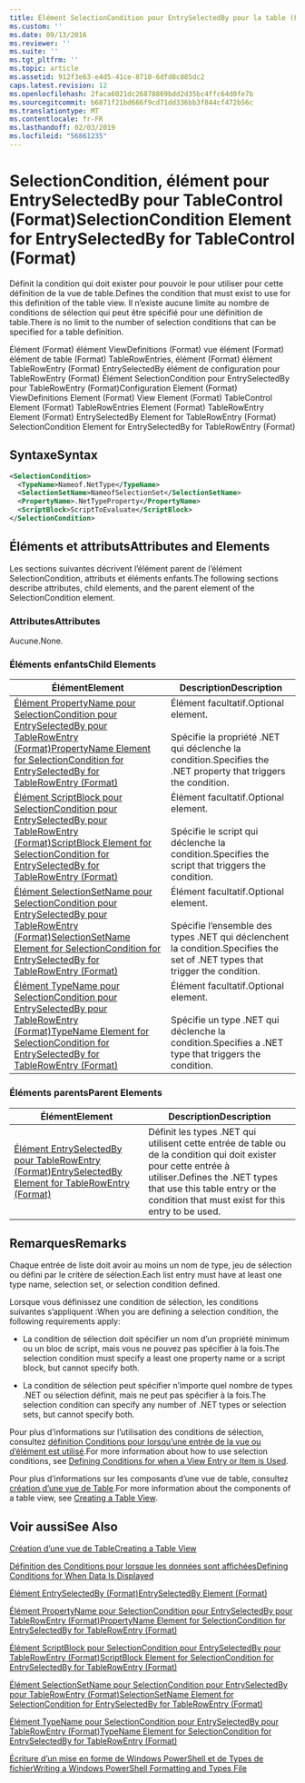 ```yaml
---
title: Élément SelectionCondition pour EntrySelectedBy pour la table (Format) | Microsoft Docs
ms.custom: ''
ms.date: 09/13/2016
ms.reviewer: ''
ms.suite: ''
ms.tgt_pltfrm: ''
ms.topic: article
ms.assetid: 912f3e63-e4d5-41ce-8710-6dfd8c885dc2
caps.latest.revision: 12
ms.openlocfilehash: 2faca6021dc26878869bdd2d35bc4ffc64d0fe7b
ms.sourcegitcommit: b6871f21bd666f9cd71dd336bb3f844cf472b56c
ms.translationtype: MT
ms.contentlocale: fr-FR
ms.lasthandoff: 02/03/2019
ms.locfileid: "56861235"
---
```

# <a name="selectioncondition-element-for-entryselectedby-for-tablecontrol-format"></a><span data-ttu-id="4dbf7-102">SelectionCondition, élément pour EntrySelectedBy pour TableControl (Format)</span><span class="sxs-lookup"><span data-stu-id="4dbf7-102">SelectionCondition Element for EntrySelectedBy for TableControl (Format)</span></span>

<span data-ttu-id="4dbf7-103">Définit la condition qui doit exister pour pouvoir le pour utiliser pour cette définition de la vue de table.</span><span class="sxs-lookup"><span data-stu-id="4dbf7-103">Defines the condition that must exist to use for this definition of the table view.</span></span> <span data-ttu-id="4dbf7-104">Il n’existe aucune limite au nombre de conditions de sélection qui peut être spécifié pour une définition de table.</span><span class="sxs-lookup"><span data-stu-id="4dbf7-104">There is no limit to the number of selection conditions that can be specified for a table definition.</span></span>

<span data-ttu-id="4dbf7-105">Élément (Format) élément ViewDefinitions (Format) vue élément (Format) élément de table (Format) TableRowEntries, élément (Format) élément TableRowEntry (Format) EntrySelectedBy élément de configuration pour TableRowEntry (Format) Élément SelectionCondition pour EntrySelectedBy pour TableRowEntry (Format)</span><span class="sxs-lookup"><span data-stu-id="4dbf7-105">Configuration Element (Format) ViewDefinitions Element (Format) View Element (Format) TableControl Element (Format) TableRowEntries Element (Format) TableRowEntry Element (Format) EntrySelectedBy Element for TableRowEntry (Format) SelectionCondition Element for EntrySelectedBy for TableRowEntry (Format)</span></span>

## <a name="syntax"></a><span data-ttu-id="4dbf7-106">Syntaxe</span><span class="sxs-lookup"><span data-stu-id="4dbf7-106">Syntax</span></span>

```xml
<SelectionCondition>
  <TypeName>Nameof.NetType</TypeName>
  <SelectionSetName>NameofSelectionSet</SelectionSetName>
  <PropertyName>.NetTypeProperty</PropertyName>
  <ScriptBlock>ScriptToEvaluate</ScriptBlock>
</SelectionCondition>
```

## <a name="attributes-and-elements"></a><span data-ttu-id="4dbf7-107">Éléments et attributs</span><span class="sxs-lookup"><span data-stu-id="4dbf7-107">Attributes and Elements</span></span>

<span data-ttu-id="4dbf7-108">Les sections suivantes décrivent l’élément parent de l’élément SelectionCondition, attributs et éléments enfants.</span><span class="sxs-lookup"><span data-stu-id="4dbf7-108">The following sections describe attributes, child elements, and the parent element of the SelectionCondition element.</span></span>

### <a name="attributes"></a><span data-ttu-id="4dbf7-109">Attributes</span><span class="sxs-lookup"><span data-stu-id="4dbf7-109">Attributes</span></span>

<span data-ttu-id="4dbf7-110">Aucune.</span><span class="sxs-lookup"><span data-stu-id="4dbf7-110">None.</span></span>

### <a name="child-elements"></a><span data-ttu-id="4dbf7-111">Éléments enfants</span><span class="sxs-lookup"><span data-stu-id="4dbf7-111">Child Elements</span></span>

|<span data-ttu-id="4dbf7-112">Élément</span><span class="sxs-lookup"><span data-stu-id="4dbf7-112">Element</span></span>|<span data-ttu-id="4dbf7-113">Description</span><span class="sxs-lookup"><span data-stu-id="4dbf7-113">Description</span></span>|
|-------------|-----------------|
|[<span data-ttu-id="4dbf7-114">Élément PropertyName pour SelectionCondition pour EntrySelectedBy pour TableRowEntry (Format)</span><span class="sxs-lookup"><span data-stu-id="4dbf7-114">PropertyName Element for SelectionCondition for EntrySelectedBy for TableRowEntry (Format)</span></span>](./propertyname-element-for-selectioncondition-for-entryselectedby-for-tablerowentry-format.md)|<span data-ttu-id="4dbf7-115">Élément facultatif.</span><span class="sxs-lookup"><span data-stu-id="4dbf7-115">Optional element.</span></span><br /><br /> <span data-ttu-id="4dbf7-116">Spécifie la propriété .NET qui déclenche la condition.</span><span class="sxs-lookup"><span data-stu-id="4dbf7-116">Specifies the .NET property that triggers the condition.</span></span>|
|[<span data-ttu-id="4dbf7-117">Élément ScriptBlock pour SelectionCondition pour EntrySelectedBy pour TableRowEntry (Format)</span><span class="sxs-lookup"><span data-stu-id="4dbf7-117">ScriptBlock Element for SelectionCondition for EntrySelectedBy for TableRowEntry (Format)</span></span>](./scriptblock-element-for-selectioncondition-for-entryselectedby-for-tablecontrol-format.md)|<span data-ttu-id="4dbf7-118">Élément facultatif.</span><span class="sxs-lookup"><span data-stu-id="4dbf7-118">Optional element.</span></span><br /><br /> <span data-ttu-id="4dbf7-119">Spécifie le script qui déclenche la condition.</span><span class="sxs-lookup"><span data-stu-id="4dbf7-119">Specifies the script that triggers the condition.</span></span>|
|[<span data-ttu-id="4dbf7-120">Élément SelectionSetName pour SelectionCondition pour EntrySelectedBy pour TableRowEntry (Format)</span><span class="sxs-lookup"><span data-stu-id="4dbf7-120">SelectionSetName Element for SelectionCondition for EntrySelectedBy for TableRowEntry (Format)</span></span>](./selectionsetname-element-for-selectioncondition-for-entryselectedby-for-tablecontrol-format.md)|<span data-ttu-id="4dbf7-121">Élément facultatif.</span><span class="sxs-lookup"><span data-stu-id="4dbf7-121">Optional element.</span></span><br /><br /> <span data-ttu-id="4dbf7-122">Spécifie l’ensemble des types .NET qui déclenchent la condition.</span><span class="sxs-lookup"><span data-stu-id="4dbf7-122">Specifies the set of .NET types that trigger the condition.</span></span>|
|[<span data-ttu-id="4dbf7-123">Élément TypeName pour SelectionCondition pour EntrySelectedBy pour TableRowEntry (Format)</span><span class="sxs-lookup"><span data-stu-id="4dbf7-123">TypeName Element for SelectionCondition for EntrySelectedBy for TableRowEntry (Format)</span></span>](./typename-element-for-selectioncondition-for-entryselectedby-for-tablecontrol-format.md)|<span data-ttu-id="4dbf7-124">Élément facultatif.</span><span class="sxs-lookup"><span data-stu-id="4dbf7-124">Optional element.</span></span><br /><br /> <span data-ttu-id="4dbf7-125">Spécifie un type .NET qui déclenche la condition.</span><span class="sxs-lookup"><span data-stu-id="4dbf7-125">Specifies a .NET type that triggers the condition.</span></span>|

### <a name="parent-elements"></a><span data-ttu-id="4dbf7-126">Éléments parents</span><span class="sxs-lookup"><span data-stu-id="4dbf7-126">Parent Elements</span></span>

|<span data-ttu-id="4dbf7-127">Élément</span><span class="sxs-lookup"><span data-stu-id="4dbf7-127">Element</span></span>|<span data-ttu-id="4dbf7-128">Description</span><span class="sxs-lookup"><span data-stu-id="4dbf7-128">Description</span></span>|
|-------------|-----------------|
|[<span data-ttu-id="4dbf7-129">Élément EntrySelectedBy pour TableRowEntry (Format)</span><span class="sxs-lookup"><span data-stu-id="4dbf7-129">EntrySelectedBy Element for TableRowEntry (Format)</span></span>](./entryselectedby-element-for-tablerowentry-for-tablecontrol-format.md)|<span data-ttu-id="4dbf7-130">Définit les types .NET qui utilisent cette entrée de table ou de la condition qui doit exister pour cette entrée à utiliser.</span><span class="sxs-lookup"><span data-stu-id="4dbf7-130">Defines the .NET types that use this table entry or the condition that must exist for this entry to be used.</span></span>|

## <a name="remarks"></a><span data-ttu-id="4dbf7-131">Remarques</span><span class="sxs-lookup"><span data-stu-id="4dbf7-131">Remarks</span></span>

<span data-ttu-id="4dbf7-132">Chaque entrée de liste doit avoir au moins un nom de type, jeu de sélection ou défini par le critère de sélection.</span><span class="sxs-lookup"><span data-stu-id="4dbf7-132">Each list entry must have at least one type name, selection set, or selection condition defined.</span></span>

<span data-ttu-id="4dbf7-133">Lorsque vous définissez une condition de sélection, les conditions suivantes s’appliquent :</span><span class="sxs-lookup"><span data-stu-id="4dbf7-133">When you are defining a selection condition, the following requirements apply:</span></span>

- <span data-ttu-id="4dbf7-134">La condition de sélection doit spécifier un nom d’un propriété minimum ou un bloc de script, mais vous ne pouvez pas spécifier à la fois.</span><span class="sxs-lookup"><span data-stu-id="4dbf7-134">The selection condition must specify a least one property name or a script block, but cannot specify both.</span></span>

- <span data-ttu-id="4dbf7-135">La condition de sélection peut spécifier n’importe quel nombre de types .NET ou sélection définit, mais ne peut pas spécifier à la fois.</span><span class="sxs-lookup"><span data-stu-id="4dbf7-135">The selection condition can specify any number of .NET types or selection sets, but cannot specify both.</span></span>

<span data-ttu-id="4dbf7-136">Pour plus d’informations sur l’utilisation des conditions de sélection, consultez [définition Conditions pour lorsqu’une entrée de la vue ou d’élément est utilisé](./defining-conditions-for-displaying-data.md).</span><span class="sxs-lookup"><span data-stu-id="4dbf7-136">For more information about how to use selection conditions, see [Defining Conditions for when a View Entry or Item is Used](./defining-conditions-for-displaying-data.md).</span></span>

<span data-ttu-id="4dbf7-137">Pour plus d’informations sur les composants d’une vue de table, consultez [création d’une vue de Table](./creating-a-table-view.md).</span><span class="sxs-lookup"><span data-stu-id="4dbf7-137">For more information about the components of a table view, see [Creating a Table View](./creating-a-table-view.md).</span></span>

## <a name="see-also"></a><span data-ttu-id="4dbf7-138">Voir aussi</span><span class="sxs-lookup"><span data-stu-id="4dbf7-138">See Also</span></span>

[<span data-ttu-id="4dbf7-139">Création d’une vue de Table</span><span class="sxs-lookup"><span data-stu-id="4dbf7-139">Creating a Table View</span></span>](./creating-a-table-view.md)

[<span data-ttu-id="4dbf7-140">Définition des Conditions pour lorsque les données sont affichées</span><span class="sxs-lookup"><span data-stu-id="4dbf7-140">Defining Conditions for When Data Is Displayed</span></span>](./defining-conditions-for-displaying-data.md)

[<span data-ttu-id="4dbf7-141">Élément EntrySelectedBy (Format)</span><span class="sxs-lookup"><span data-stu-id="4dbf7-141">EntrySelectedBy Element (Format)</span></span>](./entryselectedby-element-for-tablerowentry-for-tablecontrol-format.md)

[<span data-ttu-id="4dbf7-142">Élément PropertyName pour SelectionCondition pour EntrySelectedBy pour TableRowEntry (Format)</span><span class="sxs-lookup"><span data-stu-id="4dbf7-142">PropertyName Element for SelectionCondition for EntrySelectedBy for TableRowEntry (Format)</span></span>](./propertyname-element-for-selectioncondition-for-entryselectedby-for-tablerowentry-format.md)

[<span data-ttu-id="4dbf7-143">Élément ScriptBlock pour SelectionCondition pour EntrySelectedBy pour TableRowEntry (Format)</span><span class="sxs-lookup"><span data-stu-id="4dbf7-143">ScriptBlock Element for SelectionCondition for EntrySelectedBy for TableRowEntry (Format)</span></span>](./scriptblock-element-for-selectioncondition-for-entryselectedby-for-tablecontrol-format.md)

[<span data-ttu-id="4dbf7-144">Élément SelectionSetName pour SelectionCondition pour EntrySelectedBy pour TableRowEntry (Format)</span><span class="sxs-lookup"><span data-stu-id="4dbf7-144">SelectionSetName Element for SelectionCondition for EntrySelectedBy for TableRowEntry (Format)</span></span>](./selectionsetname-element-for-selectioncondition-for-entryselectedby-for-tablecontrol-format.md)

[<span data-ttu-id="4dbf7-145">Élément TypeName pour SelectionCondition pour EntrySelectedBy pour TableRowEntry (Format)</span><span class="sxs-lookup"><span data-stu-id="4dbf7-145">TypeName Element for SelectionCondition for EntrySelectedBy for TableRowEntry (Format)</span></span>](./typename-element-for-selectioncondition-for-entryselectedby-for-tablecontrol-format.md)

[<span data-ttu-id="4dbf7-146">Écriture d’un mise en forme de Windows PowerShell et de Types de fichier</span><span class="sxs-lookup"><span data-stu-id="4dbf7-146">Writing a Windows PowerShell Formatting and Types File</span></span>](./writing-a-powershell-formatting-file.md)
